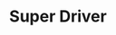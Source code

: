 ---
logo: images/music/SuperDriver.jpg
title: Super Driver
subTitle: TV动画《凉宫春日的忧郁 2009版》OP，由Lantis于2009年7月22日发售

category: 音乐

hasResource: true
downloadList:
  - intro: flac+webp
    size: 133.1MB
    link: https://pan.baidu.com/s/1fxz1Rwb3a2zbK63LqpsWEg
  - intro: 云盘 提取码:589r
    size: 133.1MB
    link: https://pan.baidu.com/s/1fxz1Rwb3a2zbK63LqpsWEg

downloadContent: |
  TV动画《凉宫春日的忧郁 2009版》OP，由Lantis于2009年7月22日发售。<br>
  收录曲：<br>
  1．Super Driver<br>
  作詞：畑 亜貴　作曲・編曲：神前 暁<br>
  2．アイシテ！<br>
  作詞：平野 綾　作曲・編曲：黒須克彦<br>
  3．Super Driver（off　vocal）<br>
  4．アイシテ！（off　vocal）<br><br>
  版权属于:VCB-Studio<br>
  文件地址:https://vcb-s.com/archives/11328
---